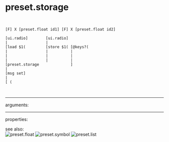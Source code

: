 # preset.storage

```


[F] X [preset.float id1] [F] X [preset.float id2]

[ui.radio]        [ui.radio]
|                 |
[load $1(         [store $1( [@keys?(
|                 |          |
|                 |          |
|                 |          |
[preset.storage              ]
|
[msg set]
|
[ (

            
```
---
arguments:


---
properties:


see also:<br>
![preset.float]("img/object_preset.float.png")
![preset.symbol]("img/object_preset.symbol.png")
![preset.list]("img/object_preset.list.png")
